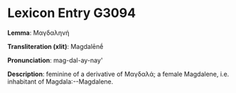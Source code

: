 # Lexicon Entry G3094

**Lemma**: Μαγδαληνή

**Transliteration (xlit)**: Magdalēnḗ

**Pronunciation**: mag-dal-ay-nay'

**Description**:
feminine of a derivative of Μαγδαλά; a female Magdalene, i.e. inhabitant of Magdala:--Magdalene.
